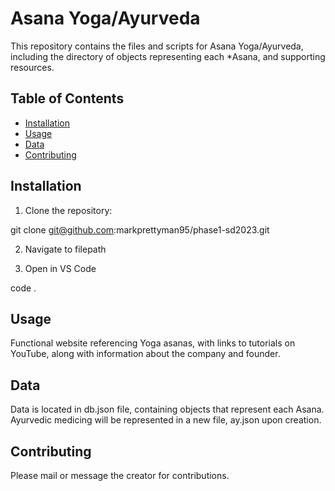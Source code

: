 # Asana Yoga/Ayurveda

This repository contains the files and scripts for Asana Yoga/Ayurveda, including the directory of objects representing each *Asana, and supporting resources.

## Table of Contents

- [Installation](#installation)
- [Usage](#usage)
- [Data](#data)
- [Contributing](#contributing)

## Installation

1. Clone the repository:

git clone git@github.com:markprettyman95/phase1-sd2023.git

2. Navigate to filepath

2. Open in VS Code

code .


## Usage

Functional website referencing Yoga asanas, with links to tutorials on YouTube, along with information about the company and founder.

## Data

Data is located in db.json file, containing objects that represent each Asana.
Ayurvedic medicing will be represented in a new file, ay.json upon creation.

## Contributing

Please mail or message the creator for contributions.
